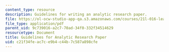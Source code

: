 ```yaml
---
content_type: resource
description: Guidelines for writing an analytic research paper.
file: https://ol-ocw-studio-app-qa.s3.amazonaws.com/courses/21l-016-learning-from-the-past-drama-science-performance-spring-2009/c21f34feac7ce9b4c44b7c587a898cfe_MIT21L_016s09_assn02_guide_respaper.pdf
file_type: application/pdf
parent_uid: 9c739016-a2c7-70ad-34f0-332f34514629
resourcetype: Document
title: Guidelines for Analytic Research Paper
uid: c21f34fe-ac7c-e9b4-c44b-7c587a898cfe
---
```

